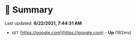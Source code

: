 # 📖 Summary
Last updated: **6/22/2021, 7:44:31 AM**

- `GET` [https://google.com](https://google.com) - **Up** (182ms)
